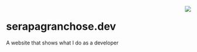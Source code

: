 <img src="doc/icon.png" align="right" />

# serapagranchose.dev

A website that shows what I do as a developer
